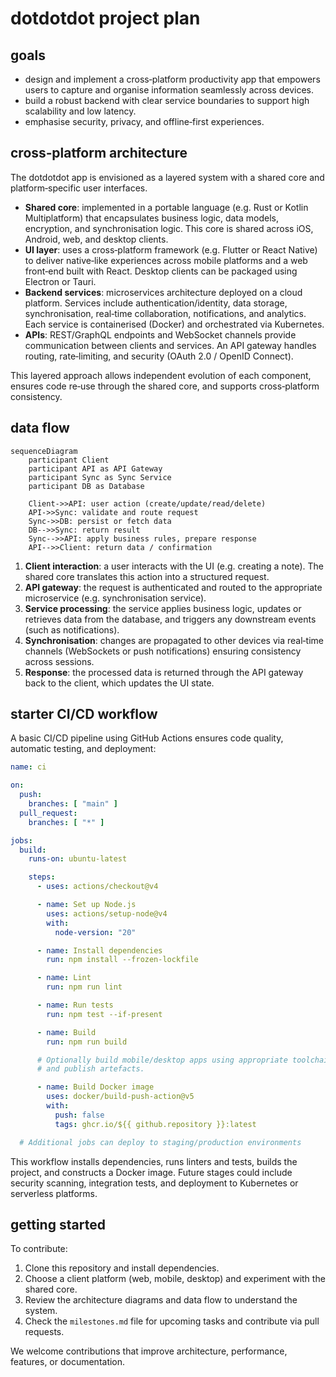 # dotdotdot project plan

## goals
- design and implement a cross‑platform productivity app that empowers users to capture and organise information seamlessly across devices.
- build a robust backend with clear service boundaries to support high scalability and low latency.
- emphasise security, privacy, and offline‑first experiences.

## cross‑platform architecture
The dotdotdot app is envisioned as a layered system with a shared core and platform‑specific user interfaces.

- **Shared core**: implemented in a portable language (e.g. Rust or Kotlin Multiplatform) that encapsulates business logic, data models, encryption, and synchronisation logic. This core is shared across iOS, Android, web, and desktop clients.
- **UI layer**: uses a cross‑platform framework (e.g. Flutter or React Native) to deliver native‑like experiences across mobile platforms and a web front‑end built with React. Desktop clients can be packaged using Electron or Tauri.
- **Backend services**: microservices architecture deployed on a cloud platform. Services include authentication/identity, data storage, synchronisation, real‑time collaboration, notifications, and analytics. Each service is containerised (Docker) and orchestrated via Kubernetes.
- **APIs**: REST/GraphQL endpoints and WebSocket channels provide communication between clients and services. An API gateway handles routing, rate‑limiting, and security (OAuth 2.0 / OpenID Connect).

This layered approach allows independent evolution of each component, ensures code re‑use through the shared core, and supports cross‑platform consistency.

## data flow

```mermaid
sequenceDiagram
    participant Client
    participant API as API Gateway
    participant Sync as Sync Service
    participant DB as Database

    Client->>API: user action (create/update/read/delete)
    API->>Sync: validate and route request
    Sync->>DB: persist or fetch data
    DB-->>Sync: return result
    Sync-->>API: apply business rules, prepare response
    API-->>Client: return data / confirmation
```

1. **Client interaction**: a user interacts with the UI (e.g. creating a note). The shared core translates this action into a structured request.
2. **API gateway**: the request is authenticated and routed to the appropriate microservice (e.g. synchronisation service).
3. **Service processing**: the service applies business logic, updates or retrieves data from the database, and triggers any downstream events (such as notifications).
4. **Synchronisation**: changes are propagated to other devices via real‑time channels (WebSockets or push notifications) ensuring consistency across sessions.
5. **Response**: the processed data is returned through the API gateway back to the client, which updates the UI state.

## starter CI/CD workflow

A basic CI/CD pipeline using GitHub Actions ensures code quality, automatic testing, and deployment:

```yaml
name: ci

on:
  push:
    branches: [ "main" ]
  pull_request:
    branches: [ "*" ]

jobs:
  build:
    runs-on: ubuntu-latest

    steps:
      - uses: actions/checkout@v4

      - name: Set up Node.js
        uses: actions/setup-node@v4
        with:
          node-version: "20"

      - name: Install dependencies
        run: npm install --frozen-lockfile

      - name: Lint
        run: npm run lint

      - name: Run tests
        run: npm test --if-present

      - name: Build
        run: npm run build

      # Optionally build mobile/desktop apps using appropriate toolchains
      # and publish artefacts.

      - name: Build Docker image
        uses: docker/build-push-action@v5
        with:
          push: false
          tags: ghcr.io/${{ github.repository }}:latest

  # Additional jobs can deploy to staging/production environments
```

This workflow installs dependencies, runs linters and tests, builds the project, and constructs a Docker image. Future stages could include security scanning, integration tests, and deployment to Kubernetes or serverless platforms.

## getting started

To contribute:

1. Clone this repository and install dependencies.  
2. Choose a client platform (web, mobile, desktop) and experiment with the shared core.  
3. Review the architecture diagrams and data flow to understand the system.  
4. Check the `milestones.md` file for upcoming tasks and contribute via pull requests.  

We welcome contributions that improve architecture, performance, features, or documentation.
